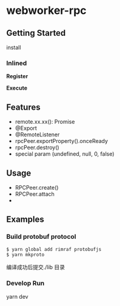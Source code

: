 # webworker-rpc


## Getting Started
install

### Inlined
**Register**

**Execute**

## Features
* remote.xx.xx(): Promise
* @Export
* @RemoteListener
* rpcPeer.exportProperty().onceReady
* rpcPeer.destroy()
* special param (undefined, null, 0, false)

## Usage
* RPCPeer.create()
* RPCPeer.attach
* 

## Examples

### Build protobuf protocol
```bash
$ yarn global add rimraf protobufjs
$ yarn mkproto
```
编译成功后提交./lib 目录


### Develop Run
yarn dev
